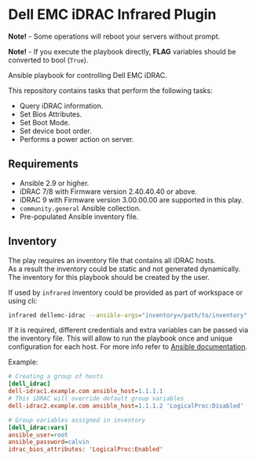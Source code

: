 # Dell EMC iDRAC Infrared Plugin

**Note!** - Some operations will reboot your servers without prompt.

**Note!** - If you execute the playbook directly,
**FLAG** variables should be converted to bool (`True`).

Ansible playbook for controlling Dell EMC iDRAC.

This repository contains tasks that perform the following tasks:

- Query iDRAC information.
- Set Bios Attributes.
- Set Boot Mode.
- Set device boot order.
- Performs a power action on server.

## Requirements

- Ansible 2.9 or higher.
- iDRAC 7/8 with Firmware version 2.40.40.40 or above.
- iDRAC 9 with Firmware version 3.00.00.00 are supported in this play.
- `community.general` Ansible collection.
- Pre-populated Ansible inventory file.

## Inventory

The play requires an inventory file that contains all iDRAC hosts.  
As a result the inventory could be static and not generated dynamically.  
The inventory for this playbook should be created by the user.

If used by `infrared` inventory could be provided as part of workspace or
using cli:

```bash
infrared dellemc-idrac --ansible-args="inventory=/path/to/inventory"
```

If it is required, different credentials and extra variables can be passed via
the inventory file. This will allow to run the playbook once and unique configuration
for each host. For more info refer to [Ansible documentation](https://docs.ansible.com/ansible/latest/network/getting_started/first_inventory.html#basic-inventory).

Example:

```ini
# Creating a group of hosts
[dell_idrac]
dell-idrac1.example.com ansible_host=1.1.1.1
# This iDRAC will override default group variables
dell-idrac2.example.com ansible_host=1.1.1.2 'LogicalProc:Disabled'

# Group variables assigned in inventory
[dell_idrac:vars]
ansible_user=root
ansible_password=calvin
idrac_bios_attributes: 'LogicalProc:Enabled'
```
